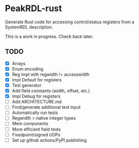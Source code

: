 # PeakRDL-rust

Generate Rust code for accessing control/status registers from a SystemRDL description.

This is a work in progress. Check back later.

## TODO

- [x] Arrays
- [x] Enum encoding
- [x] Reg impl with regwidth != accesswidth
- [x] Impl Default for registers
- [x] Test generator
- [x] Add field constants (width, offset, etc.)
- [x] Impl Debug for registers
- [ ] Add ARCHITECTURE.md
- [ ] Find/generate additional test input
- [ ] Automatically run tests
- [ ] Regwidth > native integer types
- [ ] Mem components
- [ ] More efficient field tests
- [ ] Fixedpoint/signed UDPs
- [ ] Set up github actions/PyPI publishing
